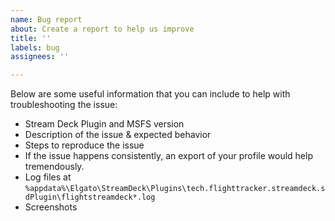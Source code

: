 ```yaml
---
name: Bug report
about: Create a report to help us improve
title: ''
labels: bug
assignees: ''

---
```


Below are some useful information that you can include to help with troubleshooting the issue:
- Stream Deck Plugin and MSFS version
- Description of the issue & expected behavior
- Steps to reproduce the issue
- If the issue happens consistently, an export of your profile would help tremendously.
- Log files at `%appdata%\Elgato\StreamDeck\Plugins\tech.flighttracker.streamdeck.sdPlugin\flightstreamdeck*.log`
- Screenshots
